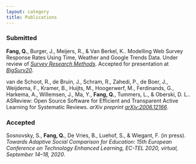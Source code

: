 ```yaml
---
layout: category
title: Publications
---
```


### Submitted
**Fang, Q.**, Burger, J., Meijers, R., & Van Berkel, K.. Modelling Web Survey Response Rates Using Time, Weather and Google Trends Data. Under review of *[Survey Research Methods](https://ojs.ub.uni-konstanz.de/srm)*. Accepted for presentation at *[BigSurv20](https://www.bigsurv20.org/)*. 

van de Schoot, R., de Bruin, J., Schram, R., Zahedi, P., de Boer, J., Weijdema, F., Kramer, B., Huijts, M., Hoogerwerf, M., Ferdinands, G., Harkema, A., Willemsen, J., Ma, Y., **Fang, Q.**, Tummers, L., & Oberski, D. L.. ASReview: Open Source Software for Efficient and Transparent Active Learning for Systematic Reviews. *arXiv preprint [arXiv:2006.12166](https://arxiv.org/abs/2006.12166)*.

### Accepted
Sosnovsky, S., **Fang, Q.**, De Vries, B., Luehof, S., & Wiegant, F. (in press). *Towards Adaptive Social Comparison for Education: 15th European Conference on Technology Enhanced Learning, EC-TEL 2020, virtual, September 14–18, 2020*.
